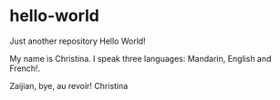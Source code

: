 # hello-world
Just another repository
Hello World!

My name is Christina. I speak three languages: Mandarin, English and French!.

Zaijian, bye, au revoir!
Christina 
